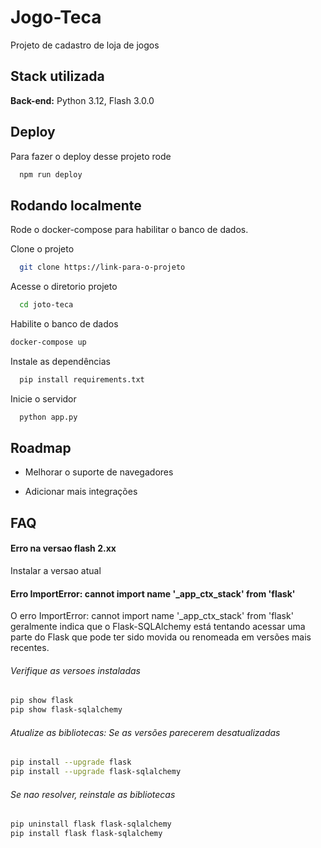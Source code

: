 
# Jogo-Teca

Projeto de cadastro de loja de jogos


## Stack utilizada


**Back-end:** Python 3.12, Flash 3.0.0


## Deploy

Para fazer o deploy desse projeto rode

```bash
  npm run deploy
```


## Rodando localmente

Rode o docker-compose para habilitar o banco de dados.

Clone o projeto

```bash
  git clone https://link-para-o-projeto
```

Acesse o diretorio projeto 

```bash
  cd joto-teca
```


Habilite o banco de dados

```bash
docker-compose up
```

Instale as dependências

```bash
  pip install requirements.txt
```

Inicie o servidor

```bash
  python app.py
```


## Roadmap

- Melhorar o suporte de navegadores

- Adicionar mais integrações


## FAQ

#### Erro na versao flash 2.xx

Instalar a versao atual

#### Erro ImportError: cannot import name '_app_ctx_stack' from 'flask'

O erro ImportError: cannot import name '_app_ctx_stack' from 'flask' geralmente indica que o Flask-SQLAlchemy está tentando acessar uma parte do Flask que pode ter sido movida ou renomeada em versões mais recentes.

###### Verifique as versoes instaladas

```bash
pip show flask
pip show flask-sqlalchemy
```

###### Atualize as bibliotecas: Se as versões parecerem desatualizadas

```bash
pip install --upgrade flask
pip install --upgrade flask-sqlalchemy
```

###### Se nao resolver, reinstale as bibliotecas
```bash
pip uninstall flask flask-sqlalchemy
pip install flask flask-sqlalchemy
```
